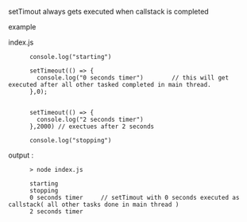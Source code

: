 setTimout always gets executed when callstack is completed

example

index.js

          console.log("starting")

          setTimeout(() => {
            console.log("0 seconds timer")        // this will get executed after all other tasked completed in main thread.
          },0);


          setTimeout(() => {
            console.log("2 seconds timer")
          },2000) // exectues after 2 seconds

          console.log("stopping")


output : 

          > node index.js
          
          starting
          stopping        
          0 seconds timer     // setTimout with 0 seconds executed as callstack( all other tasks done in main thread )
          2 seconds timer
